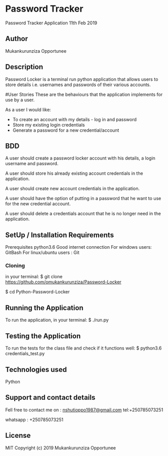 # Password Tracker

Password Tracker Application 11th Feb 2019

## Author

Mukankurunziza Opportunee

## Description

Password Locker is a terminal run python application that allows users to store details i.e. usernames and passwords of their various accounts.

#User Stories These are the behaviours that the application implements for use by a user.

As a user I would like:

- To create an account with my details - log in and password
- Store my existing login credentials
- Generate a password for a new credential/account

## BDD

A user should create a password locker account with his details, a login username and password.

A user should store his already existing account credentials in the application.

A user should create new account credentials in the application.

A user should have the option of putting in a password that he want to use for the new credential account.

A user should delete a credentials account that he is no longer need in the application.

## SetUp / Installation Requirements

Prerequisites python3.6 Good internet connection For windows users: GitBash For linux/ubuntu users : Git

### Cloning

in your terminal: \$ git clone https://github.com/omukankurunziza/Password-Locker

\$ cd Python-Password-Locker

## Running the Application

To run the application, in your terminal: \$ ./run.py

## Testing the Application

To run the tests for the class file and check if it functions well: \$ python3.6 credentials_test.py

## Technologies used

Python

## Support and contact details

Fell free to contact me on :
nshutioppo1987@gmail.com tel:+250785073251

whatsapp : +250785073251

## License

MIT Copyright (c) 2019 Mukankurunziza Opportunee
